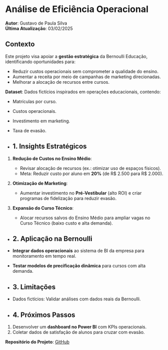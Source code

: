 # Análise de Eficiência Operacional  
**Autor**: Gustavo de Paula Silva  
**Última Atualização**: 03/02/2025 

## Contexto  
Este projeto visa apoiar a **gestão estratégica** da Bernoulli Educação, identificando oportunidades para:  
- Reduzir custos operacionais sem comprometer a qualidade do ensino.  
- Aumentar a receita por meio de campanhas de marketing direcionadas.  
- Melhorar a alocação de recursos entre cursos.  

**Dataset**: Dados fictícios inspirados em operações educacionais, contendo:  
- Matrículas por curso.  
- Custos operacionais.  
- Investimento em marketing.  
- Taxa de evasão.

- ## 1. Insights Estratégicos  
1. **Redução de Custos no Ensino Médio**:  
   - Revisar alocação de recursos (ex.: otimizar uso de espaços físicos).  
   - Meta: Reduzir custo por aluno em **20%** (de R$ 2.500 para R$ 2.000).  

2. **Otimização de Marketing**:  
   - Aumentar investimento no **Pré-Vestibular** (alto ROI) e criar programas de fidelização para reduzir evasão.  

3. **Expansão do Curso Técnico**:  
   - Alocar recursos salvos do Ensino Médio para ampliar vagas no Curso Técnico (baixo custo e alta demanda).  

- ## 2. Aplicação na Bernoulli  
- **Integrar dados operacionais** ao sistema de BI da empresa para monitoramento em tempo real.  
- **Testar modelos de precificação dinâmica** para cursos com alta demanda.

- ## 3. Limitações  
- Dados fictícios: Validar análises com dados reais da Bernoulli.  

- ## 4. Próximos Passos  
1. Desenvolver um **dashboard no Power BI** com KPIs operacionais.  
2. Coletar dados de satisfação de alunos para cruzar com evasão.  

**Repositório do Projeto**: [GitHub](https://github.com/gustavogit4/An-lise-de-Efici-ncia-Operacional)
